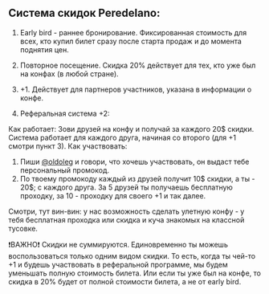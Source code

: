## Система скидок Peredelano:

 1. Early bird -  раннее бронирование. Фиксированная стоимость для всех, кто купил билет сразу после старта продаж и до момента поднятия цен.

2. Повторное посещение. Скидка 20% действует для тех, кто уже был на конфах (в любой стране).

3. +1. Действует для партнеров участников, указана в информации о конфе.

4. Реферальная система +2:

Как работает:
Зови друзей на конфу и получай за каждого 20$ скидки.
Система работает для каждого друга, начиная со второго (для +1 смотри пункт 3).
Как участвовать:
1. Пиши [@oldoleg](https://t.me/OldOleg) и говори, что хочешь участвовать, он выдаст тебе персональный промокод.
2. По твоему промокоду каждый из друзей получит 10$ скидки, а ты  - 20$; с каждого друга. За 5 друзей ты получаешь бесплатную проходку, за 10 -  проходку для своего +1 и так далее.

Смотри, тут вин-вин: у нас возможность сделать улетную конфу -  у тебя бесплатная проходка или скидка и куча знакомых на классной тусовке.


❗️ВАЖНО❗️
Скидки не суммируются. Единовременно ты можешь воспользоваться только одним видом скидки.
То есть, когда ты чей-то +1 и будешь участвовать в реферальной программе, мы будем уменьшать полную стоимость билета. 
Или если ты уже был на конфе, то скидка в 20% будет от полной стоимости билета, а не от early bird.
